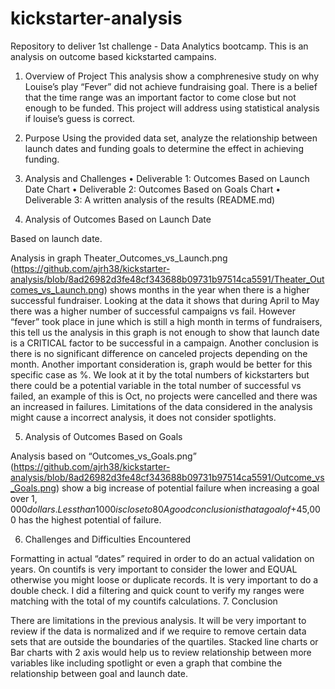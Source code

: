 # kickstarter-analysis
Repository to deliver 1st challenge - Data Analytics bootcamp. This is an analysis on outcome based kickstarted campains.


1.	Overview of Project
This analysis show a comphrenesive study on why Louise’s play “Fever” did not achieve fundraising goal. There is a belief that the time range was an important factor to come close but not enough to be funded.  This project will address using statistical analysis if louise’s guess is correct. 
2.	Purpose
Using the provided data set, analyze the relationship between launch dates and funding goals to determine the effect in achieving funding.
3.	Analysis and Challenges
•	Deliverable 1: Outcomes Based on Launch Date Chart
•	Deliverable 2: Outcomes Based on Goals Chart
•	Deliverable 3: A written analysis of the results (README.md)

4.	Analysis of Outcomes Based on Launch Date

Based on launch date.


Analysis in graph Theater_Outcomes_vs_Launch.png (https://github.com/ajrh38/kickstarter-analysis/blob/8ad26982d3fe48cf343688b09731b97514ca5591/Theater_Outcomes_vs_Launch.png) shows months in the year when there is a higher successful fundraiser. Looking at the data it shows that during April to May there was a higher number of successful campaigns vs fail. However “fever” took place in june which is still a high month in terms of fundraisers, this tell us the analysis in this graph is not enough to show that launch date is a CRITICAL factor to be successful in a campaign. Another conclusion is there is no significant difference on canceled projects depending on the month. 
Another important consideration is, graph would be better for this specific case as %. We look at it by the total numbers of kickstarters but there could be a potential variable in the total number of successful vs failed, an example of this is Oct, no projects were cancelled and there was an increased in failures.
Limitations of the data considered in the analysis might cause a incorrect analysis, it does not consider spotlights.


5.	Analysis of Outcomes Based on Goals

Analysis based on “Outcomes_vs_Goals.png” (https://github.com/ajrh38/kickstarter-analysis/blob/8ad26982d3fe48cf343688b09731b97514ca5591/Outcome_vs_Goals.png)  show a big increase of potential failure when increasing a goal over $1,000 dollars. Less than 1000 is close to 80% successful then it drops below 60%. This could explain why “fever” was very close to the goal but still fail.
A good conclusion is that a goal of +$45,000 has the highest potential of failure.

6.	Challenges and Difficulties Encountered

Formatting in actual  “dates” required in order to do an actual validation on years.
On countifs is very important to consider the lower and EQUAL otherwise you might loose or duplicate records. It is very important to do a double check. I did a filtering and quick count to verify my ranges were matching with the total of my countifs calculations.
7.	Conclusion

There are  limitations in the previous analysis. It will be very important to review if the data is normalized and if we require to remove certain data sets that are outside the boundaries of the quartiles.
Stacked line charts or Bar charts with 2 axis would help us to review relationship between more variables like including spotlight or even a graph that combine the relationship between goal and launch date.
